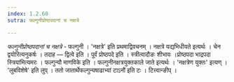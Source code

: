 ```yaml
---
index: 1.2.60
sutra: फल्गुनीप्रोष्ठपदानां च नक्षत्रे

---
```

_फल्गुनीप्रोष्ठपदानां च नक्षत्रे_ - फल्गुनी । 'नक्षत्रे' इति प्रथमाद्विवचनम् । नक्षत्रे यद्यभिधीयते इत्यर्थः । चेन द्वयोरित्यनुकर्षः । तदाह — द्वित्वे इति । पूर्वं प्रोष्ठपदे इति । स्त्रीत्वादौङः शीभावः ।प्रोष्ठपदा भाद्रपदा स्त्रिया॑मित्यमरः । फल्गुन्यौ माणविके इति । फल्गुनीनक्षत्रयुक्तकाले जाते इत्यर्थः । 'नक्षत्रेण युक्तः' इत्यण् । 'लुबविशेषे' इति लुप् । ततो जातार्थेफल्गुन्यषाढाभ्यां टाऽनौ॑ इति टः । टित्त्वान्ङीप् ।